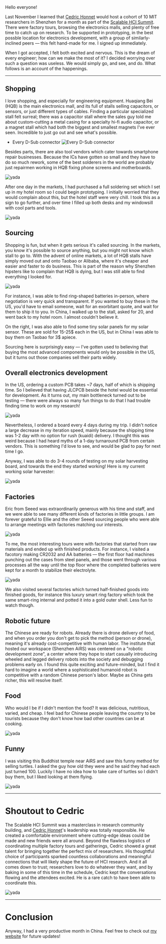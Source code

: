Hello everyone! 

Last November I learned that [Cedric Honnet](https://honnet.eu/) would host a cohort of 10 MIT researchers in Shenzhen for a month as part of the [Scalable HCI Summit](https://scalablehci.com/2025/program/). There were factory tours, browsing the electronics malls, and plenty of free time to catch up on research. To be supported in prototyping, in the best possble location for electronics development, with a group of similarly-inclined peers — this felt hand-made for me. I signed up immediately. 

When I got accepted, I felt both excited and nervous. This is the dream of every engineer; how can we make the most of it? I decided worrying over such a question was useless. We would simply go, and see, and do. What follows is an account of the happenings.


<hr>

## Shopping
I love shopping, and especially for engineering equipment. Huaqiang Bei (HQB) is the main electronics mall, and its full of stalls selling capacitors, or sensors, or just different types of cables. Finding a particular specialized stall felt surreal; there was a capacitor stall where the sales guy told me about custom-cutting a metal casing for a specialty hi-fi audio capacitor, or a magnet stall which had both the biggest and smallest magnets I've ever seen. Incredible to just go out and see what's possible. 

- Every D-Sub connector
![Every D-Sub connector](everydsub.jpg)

Besides parts, there are also tool vendors which cater towards smartphone repair businesses. Because the ICs have gotten so small and they have to do so much rework, some of the best solderers in the world are probably just repairmen working in HQB fixing phone screens and motherboards.

![yada](day1mall.png)

After one day in the markets, I had purchased a full soldering set which I set up in my hotel room so I could begin prototyping. I initially worried that they would complain about this, but the hotel staff were very chill. I took this as a sign to go further, and over time I filled up both desks and my windowsill with cool parts and tools. 

![yada](day30mall.png)


## Sourcing
Shopping is fun, but when it gets serious it's called sourcing. In the markets, you know it's possible to source anything, but you might not know which stall to go to. With the advent of online markets, a lot of HQB stalls have simply moved out and onto Taobao or Alibaba, where it's cheaper and easier and faster to do business. This is part of the reason why Shenzhen hipsters like to complain that HQB is dying, but I was still able to find everything I looked for. 

![yada](hardtosource.png)

For instance, I was able to find ring-shaped batteries in-person, where negotiation is very quick and transparent. If you wanted to buy these in the US, you'd have to email someone, wait for an exorbitant quote, and wait for them to ship it to you. In China, I walked up to the stall, asked for 20, and went back to my hotel room. I almost couldn't believe it. 

On the right, I was also able to find some tiny solar panels for my solar sensor. These are sold for 15-25$ each in the US, but in China I was able to buy them on Taobao for 3$ apiece.

Sourcing here is surprisingly easy — I've gotten used to believing that buying the most advanced components would only be possible in the US, but it turns out those companies sell their parts widely.

## Overall electronics development
In the US, ordering a custom PCB takes ~7 days, half of which is shipping time. So I believed that having JLCPCB beside the hotel would be essential for development. As it turns out, my main bottleneck turned out to be testing — there were always so many fun things to do that I had trouble finding time to work on my research! 

![yada](jlcorders.jpg)

Nevertheless, I ordered a board every 4 days during my trip. I didn't notice a large decrease in my iteration speed, mainly because the shipping time was 1-2 day with no option for rush (kuaidi) delivery. I thought this was weird because I had heard myths of a 1-day turnaround PCB from certain vendors. This is something I'd love to see, and would be glad to pay for next time I go.

Anyway, I was able to do 3-4 rounds of testing on my solar harvesting board, and towards the end they started working! Here is my current working solar harvester:

![yada](workingsolar.jpg)


## Factories
Eric from Seeed was extraordinarily generous with his time and staff, and we were able to see many different kinds of factories in little groups. I am forever grateful to Ellie and the other Seeed sourcing people who were able to arrange meetings with factories matching our interests.

![yada](batteryfactory.jpg)

To me, the most interesting tours were with factories that started from raw materials and ended up with finished products. For instance, I visited a facotory making CR2032 and AA batteries — the first floor had machines punching out the cases from steel panels, and those went through various processes all the way until the top floor where the completed batteries were kept for a month to stabilize their electrolyte. 

![yada](smartring.jpg)

We also visited several factories which turned half-finished goods into finished goods, for instance this luxury smart ring factory which took the same smart-ring internal and potted it into a gold outer shell. Less fun to watch though.

## Robotic future
The Chinese are ready for robots. Already there is drone delivery of food, and when you order you don't get to pick the method (person or drone), meaning it's already cost-competitive with human labor. The institute that hosted our workspace (Shenzhen AiRS) was centered on a "robotic development zone", a center where they hope to start casually introducing wheeled and legged delivery robots into the society and debugging problems early on. I found this quite exciting and future-minded, but I find it hard to imagine a world where a sophisticated humanoid robot is competitive with a random Chinese person's labor. Maybe as China gets richer, this will resolve itself. 


## Food
Who would I be if I didn't mention the food? It was delicious, nutritious, varied, and cheap. I feel bad for Chinese people leaving the country to be tourists because they don't know how bad other countries can be at cooking. 

![yada](foodpost.png)

## Funny
I was visiting this Buddhist temple near AiRS and saw this funny method for selling turtles. I asked the guy how old they were and he said they had each just turned 100. Luckily I have no idea how to take care of turtles so I didn't buy them, but I liked looking at them flying. 

![yada](flyingturtle.jpg)

<hr>

# Shoutout to Cedric
The Scalable HCI Summit was a masterclass in research community building, and [Cedric Honnet](http://honnet.eu/)'s leadership was totally responsible. He created a comfortable environment where cutting-edge ideas could be made and new friends were all around. Beyond the flawless logistics of coordinating multiple factory tours and gatherings, Cedric showed a great talent for bringing together the perfect mix of researchers. His thoughtful choice of participants sparked countless collaborations and meaningful connections that will likely shape the future of HCI research. And it all comes down to trust; researchers love to do whatever they want, and by baking in some of this time in the schedule, Cedric kept the conversations flowing and the attendees excited. He is a rare catch to have been able to coordinate this. 

![yada](cedric.jpeg)

<hr>


# Conclusion
Anyway, I had a very productive month in China. Feel free to check out [my website](andykong.org) for future updates!
